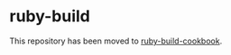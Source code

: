 ruby-build
==========

This repository has been moved to [ruby-build-cookbook](https://github.com/arkency/ruby-build-cookbook).
